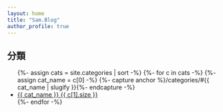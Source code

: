 ```yaml
---
layout: home
title: "Sam.Blog"
author_profile: true
---
```


<h2>分類</h2>
<ul class="taxonomy__index">
  {%- assign cats = site.categories | sort -%}
  {%- for c in cats -%}
    {%- assign cat_name = c[0] -%}
    {%- capture anchor %}/categories/#{{ cat_name | slugify }}{%- endcapture -%}
    <li>
      <a href="{{ anchor | relative_url }}">
        {{ cat_name }} <span class="taxonomy__count">{{ c[1].size }}</span>
      </a>
    </li>
  {%- endfor -%}
</ul>
